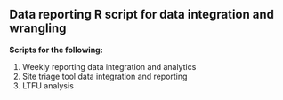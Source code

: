 ## Data reporting R script for data integration and wrangling

**Scripts for the following:**
1. Weekly reporting data integration and analytics
1. Site triage tool data integration and reporting
1. LTFU analysis 
